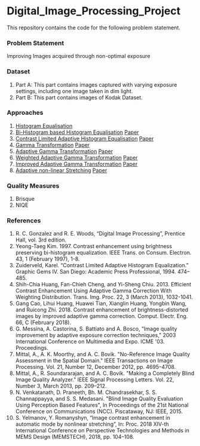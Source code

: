 # Digital_Image_Processing_Project
This repository contains the code for the following problem statement. 

### Problem Statement
Improving Images acquired through non-optimal exposure

### Dataset
1. Part A: This part contains images captured with varying exposure settings, including one image taken in dim light.
2. Part B: This part contains images of Kodak Dataset.


### Approaches
1. [Histogram Equalisation](https://github.com/07Agarg/Digital_Image_Processing_Project/blob/master/Source/histogram_equalization.m) 
2. [Bi-Histogram based Histogram Equalisation](https://github.com/07Agarg/Digital_Image_Processing_Project/blob/master/Source/BBHE.m) [Paper](https://pdfs.semanticscholar.org/fa46/ab775794339f15e8b84b8b4fe10fa3079ec7.pdf)
3. [Contrast Limited Adaptive Histogram Equalisation](https://github.com/07Agarg/Digital_Image_Processing_Project/blob/master/Source/adaptive_histogram_equalisation.m) [Paper](https://ieeexplore.ieee.org/document/580378)
4. [Gamma Transformation](https://github.com/07Agarg/Digital_Image_Processing_Project/blob/master/Source/gamma_transformation.m) [Paper](https://arxiv.org/ftp/arxiv/papers/1709/1709.04427.pdf)
5. [Adaptive Gamma Transformation](https://github.com/07Agarg/Digital_Image_Processing_Project/blob/master/Source/adaptive_gamma_transform.m) [Paper](https://arxiv.org/ftp/arxiv/papers/1709/1709.04427.pdf)
6. [Weighted Adaptive Gamma Transformation](https://github.com/07Agarg/Digital_Image_Processing_Project/blob/master/Source/weighted_adaptive_gamma_transform.m) [Paper](https://ieeexplore.ieee.org/document/6336819)
7. [Improved Adaptive Gamma Transformation](https://github.com/07Agarg/Digital_Image_Processing_Project/blob/master/Source/improved_adaptive_gamma_correction.m) [Paper](https://arxiv.org/abs/1709.04427)
8. [Adaptive non-linear Stretching](https://github.com/07Agarg/Digital_Image_Processing_Project/blob/master/Source/adaptive_nonlinear_stretching.m) [Paper](https://ieeexplore.ieee.org/document/8365712)

### Quality Measures
1. Brisque
2. NIQE

### References
1. R. C. Gonzalez and R. E. Woods, “Digital Image Processing”, Prentice Hall, vol. 3rd edition.
2. Yeong-Taeg Kim. 1997. Contrast enhancement using brightness preserving bi-histogram equalization. IEEE Trans. on Consum. Electron. 43, 1 (February 1997), 1-8.
3. Zuiderveld, Karel. “Contrast Limited Adaptive Histogram Equalization.” Graphic Gems IV. San Diego: Academic Press Professional, 1994. 474–485.
4. Shih-Chia Huang, Fan-Chieh Cheng, and Yi-Sheng Chiu. 2013. Efficient Contrast Enhancement Using Adaptive Gamma Correction With Weighting Distribution. Trans. Img. Proc. 22, 3 (March 2013), 1032-1041.
5. Gang Cao, Lihui Huang, Huawei Tian, Xianglin Huang, Yongbin Wang, and Ruicong Zhi. 2018. Contrast enhancement of brightness-distorted images by improved adaptive gamma correction. Comput. Electr. Eng. 66, C (February 2018).
6. G. Messina, A. Castorina, S. Battiato and A. Bosco, "Image quality improvement by adaptive exposure correction techniques," 2003 International Conference on Multimedia and Expo. ICME '03. Proceedings.
7. Mittal, A., A. K. Moorthy, and A. C. Bovik. "No-Reference Image Quality Assessment in the Spatial Domain." IEEE Transactions on Image Processing. Vol. 21, Number 12, December 2012, pp. 4695–4708.
8. Mittal, A., R. Soundararajan, and A. C. Bovik. "Making a Completely Blind Image Quality Analyzer." IEEE Signal Processing Letters. Vol. 22, Number 3, March 2013, pp. 209–212.
9. N. Venkatanath, D. Praneeth, Bh. M. Chandrasekhar, S. S. Channappayya, and S. S. Medasani. "Blind Image Quality Evaluation Using Perception Based Features", In Proceedings of the 21st National Conference on Communications (NCC). Piscataway, NJ: IEEE, 2015.
10. S. Yelmanov, Y. Romanyshyn, “Image contrast enhancement in automatic mode by nonlinear stretching”, In: Proc. 2018 XIV-th International Conference on Perspective Technologies and Methods in MEMS Design (MEMSTECH), 2018, pp. 104–108. 
